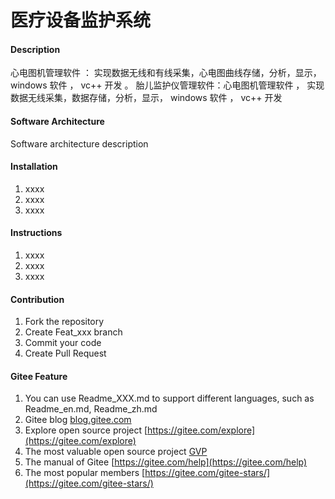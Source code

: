# 医疗设备监护系统

#### Description
心电图机管理软件 ： 实现数据无线和有线采集，心电图曲线存储，分析，显示，    windows  软件 ， vc++  开发  。
胎儿监护仪管理软件：心电图机管理软件 ，  实现数据无线采集，数据存储，分析，显示，    windows  软件 ， vc++  开发  

#### Software Architecture
Software architecture description

#### Installation

1.  xxxx
2.  xxxx
3.  xxxx

#### Instructions

1.  xxxx
2.  xxxx
3.  xxxx

#### Contribution

1.  Fork the repository
2.  Create Feat_xxx branch
3.  Commit your code
4.  Create Pull Request


#### Gitee Feature

1.  You can use Readme\_XXX.md to support different languages, such as Readme\_en.md, Readme\_zh.md
2.  Gitee blog [blog.gitee.com](https://blog.gitee.com)
3.  Explore open source project [https://gitee.com/explore](https://gitee.com/explore)
4.  The most valuable open source project [GVP](https://gitee.com/gvp)
5.  The manual of Gitee [https://gitee.com/help](https://gitee.com/help)
6.  The most popular members  [https://gitee.com/gitee-stars/](https://gitee.com/gitee-stars/)
